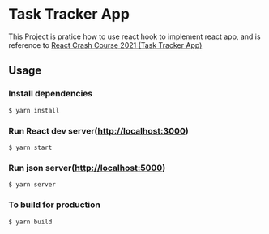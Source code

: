 # Task Tracker App

This Project is pratice how to use react hook to implement react app, and is reference to [React Crash Course 2021 (Task Tracker App)](https://github.com/bradtraversy/react-crash-2021)

## Usage
### Install dependencies
```
$ yarn install
```
### Run React dev server([http://localhost:3000](http://localhost:3000))
```
$ yarn start
```

### Run json server([http://localhost:5000](http://localhost:5000))
```
$ yarn server
```

### To build for production
```
$ yarn build
```